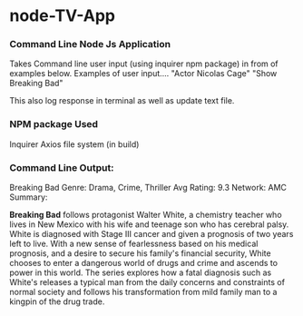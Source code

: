 # node-TV-App

### Command Line Node Js Application 
Takes Command line user input (using inquirer npm package) in from of examples below.
Examples of user input....
"Actor Nicolas Cage"
"Show Breaking Bad"

This also log response in terminal as well as update text file.

### NPM package Used
Inquirer
Axios
file system (in build)


### Command Line Output: 

Breaking Bad
Genre: Drama, Crime, Thriller
Avg Rating: 9.3
Network: AMC
Summary: <p><b>Breaking Bad</b> follows protagonist Walter White, a chemistry teacher who lives in New Mexico with his wife and teenage son who has cerebral palsy. White is diagnosed with Stage III cancer and given a prognosis of two years left to live. With a new sense of fearlessness based on his medical prognosis, and a desire to secure his family's financial security, White chooses to enter a dangerous world of drugs and crime and ascends to power in this world. The series explores how a fatal diagnosis such as White's releases a typical man from the daily concerns and constraints of normal society and follows his transformation from mild family man to a kingpin of the drug trade.</p>
